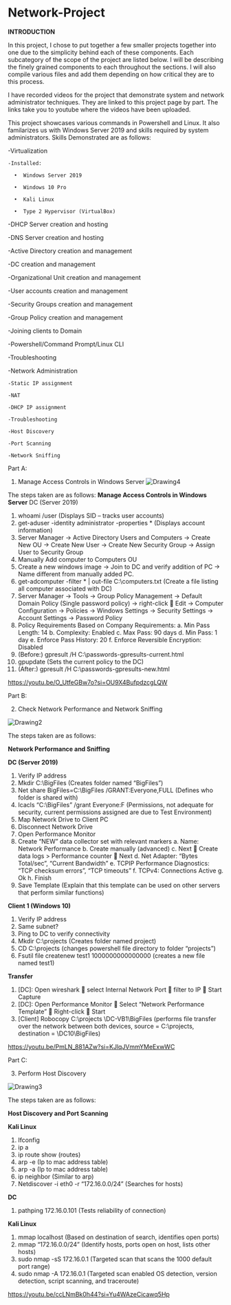 # Network-Project

**INTRODUCTION**

In this project, I chose to put together a few smaller projects together into one due to the simplicity behind each of these components. Each subcategory of the scope of the project are listed below. I will be describing the finely grained components to each throughout the sections. I will also compile various files and add them depending on how critical they are to this process.

I have recorded videos for the project that demonstrate system and network administrator techniques. They are linked to this project page by part. The links take you to youtube where the videos have been uploaded.

This project showcases various commands in Powershell and Linux. It also familarizes us with Windows Server 2019 and skills required by system administrators. 
Skills Demonstrated are as follows:
  
  -Virtualization
  
    -Installed:
    
      •  Windows Server 2019
      
      •  Windows 10 Pro
      
      •  Kali Linux
      
      •  Type 2 Hypervisor (VirtualBox)
  
  -DHCP Server creation and hosting
  
  -DNS Server creation and hosting
  
  -Active Directory creation and management
  
  -DC creation and management
  
  -Organizational Unit creation and management
  
  -User accounts creation and management
  
  -Security Groups creation and management
  
  -Group Policy creation and management
  
  -Joining clients to Domain
  
  -Powershell/Command Prompt/Linux CLI
  
  -Troubleshooting
  
  -Network Administration
  
    -Static IP assignment
    
    -NAT
    
    -DHCP IP assignment
    
    -Troubleshooting
    
    -Host Discovery
    
    -Port Scanning
    
    -Network Sniffing

Part A:
1. Manage Access Controls in Windows Server
![Drawing4](https://github.com/OmrSanchez/Network-Project/assets/54558041/e53df0b7-1aa3-4d55-81ec-2c7d928f4791)

The steps taken are as follows:
**Manage Access Controls in Windows Server**
DC (Server 2019)
1.	whoami /user (Displays SID – tracks user accounts)
2.	get-aduser -identity administrator -properties * (Displays account information)
3.	Server Manager -> Active Directory Users and Computers -> Create New OU -> Create New User -> Create New Security Group -> Assign User to Security Group
4.	Manually Add computer to Computers OU
5.	Create a new windows image -> Join to DC and verify addition of PC -> Name different from manually added PC.
6.	get-adcomputer -filter * | out-file C:\computers.txt (Create a file listing all computer associated with DC)
7.	Server Manager -> Tools -> Group Policy Management -> Default Domain Policy (Single password policy) -> right-click  Edit -> Computer Configuration -> Policies -> Windows Settings -> Security Settings -> Account Settings -> Password Policy
8.	Policy Requirements Based on Company Requirements:
    a.	Min Pass Length: 14
    b.	Complexity: Enabled
    c.	Max Pass: 90 days
    d.	Min Pass: 1 day
    e.	Enforce Pass History: 20
    f.	Enforce Reversible Encryption: Disabled
9.	(Before:) gpresult /H C:\passwords-gpresults-current.html
10.	gpupdate (Sets the current policy to the DC)
11.	(After:) gpresult /H C:\passwords-gpresults-new.html

https://youtu.be/O_UtfeGBw7o?si=OU9X4BufpdzcgLQW


Part B:

2. Check Network Performance and Network Sniffing

![Drawing2](https://github.com/OmrSanchez/Network-Project/assets/54558041/39975629-5d83-4995-84ba-6584902d3689)

The steps taken are as follows:

**Network Performance and Sniffing**

**DC (Server 2019)**
1.	Verify IP address
2.	Mkdir C:\BigFiles (Creates folder named “BigFiles”)
3.	Net share BigFiles=C:\BigFiles /GRANT:Everyone,FULL (Defines who folder is shared with)
4.	Icacls “C:\BigFiles” /grant Everyone:F (Permissions, not adequate for security, current permissions assigned are due to Test Environment)
5.	Map Network Drive to Client PC
6.	Disconnect Network Drive
7.	Open Performance Monitor
8.	Create “NEW” data collector set with relevant markers
    a.	Name: Network Performance
    b.	Create manually (advanced)
    c.	Next  Create data logs > Performance counter  Next
    d.	Net Adapter: “Bytes Total/sec”, “Current Bandwidth”
    e.	TCPIP Performance Diagnostics: “TCP checksum errors”, “TCP timeouts”
    f.	TCPv4: Connections Active
    g.	Ok
    h.	Finish
9.	Save Template (Explain that this template can be used on other servers that perform similar functions)

**Client 1 (Windows 10)**
1.	Verify IP address
2.	Same subnet?
3.	Ping to DC to verify connectivity
4.	Mkdir C:\projects (Creates folder named project)
5.	CD C:\projects (changes powershell file directory to folder “projects”)
6.	Fsutil file createnew test1 1000000000000000 (creates a new file named test1)

**Transfer**
1.	[DC]: Open wireshark  select Internal Network Port  filter to IP  Start Capture
2.	[DC]: Open Performance Monitor  Select “Network Performance Template”  Right-click  Start
3.	[Client] Robocopy C:\projects \\DC-VB1\BigFiles (performs file transfer over the network between both devices, source = C:\projects, destination = \\DC10\BigFiles)

https://youtu.be/PmLN_881AZw?si=KJlqJVmmYMeExwWC

Part C:

3. Perform Host Discovery

![Drawing3](https://github.com/OmrSanchez/Network-Project/assets/54558041/31c81a2d-0862-4d3a-9880-cb7f591f86d7)

The steps taken are as follows:

**Host Discovery and Port Scanning** 

**Kali Linux**
1.	Ifconfig
2.	ip a
3.	ip route show (routes)
4.	arp -e (Ip to mac address table)
5.	arp -a (Ip to mac address table)
6.	ip neighbor (Similar to arp)
7.	Netdiscover -i eth0 -r “172.16.0.0/24” (Searches for hosts)
   
**DC**
1.	pathping 172.16.0.101  (Tests reliability of connection)
   
**Kali Linux**
1.	mmap localhost (Based on destination of search, identifies open ports)
2.	mmap “172.16.0.0/24” (Identify hosts, ports open on host, lists other hosts)
3.	sudo nmap -sS 172.16.0.1 (Targeted scan that scans the 1000 default port range)
4.	sudo nmap -A 172.16.0.1 (Targeted scan enabled OS detection, version detection, script scanning, and traceroute)

https://youtu.be/ccLNmBk0h44?si=Yu4WAzeCicawq5Hp




